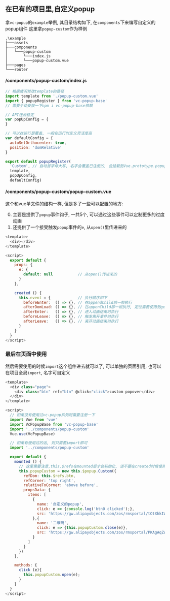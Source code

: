 
## 在已有的项目里,自定义popup

拿`vc-popup`的`example`举例, 其目录结构如下, 在`components`下来编写自定义的popup组件
这里拿`popup-custom`作为样例


```shell
.\example
├───assets
├───components
│   └───popup-custom
│       └───index.js
│       └───popup-custom.vue
├───pages
└───router
```

#### /components/popup-custom/**index.js**

```js
// 根据情况修改template的路径
import template from './popup-custom.vue'
import { popupRegister } from 'vc-popup-base'
// 需要手动安装一下npm i vc-popup-base依赖

// API还没稳定
var popUpConfig = {
}

// 可以在运行是覆盖, 一般在运行时定义灵活度高
var defaultConfig = {
  autoSetOrthocenter: true,
  position: 'domRelative'
}

export default popupRegister(
  'Custom', // 自动首字母大写, 名字会覆盖已注册的, 会挂载到Vue.prototype.popup[name]里
  template,
  popUpConfig,
  defaultConfig)
```

#### /components/popup-custom/**popup-custom.vue**

这个和vue单文件的结构一样, 但是多了一些可以配置的地方:

0. 主要是提供了`popup`事件钩子, 一共5个, 可以通过这些事件可以定制更多的过度动画
1. 还提供了一个接受触发`popup`事件的`e`, 从`open()`里传进来的

```js
<template>
  <div></div>
</template>

<script>
  export default {
    props: {
      e: {
        default: null           // 从open()传进来的
      }
    },

    created () {
      this.event = {            // 执行顺序如下
        beforeEnter:  () => {}, // 在appendChild前一帧执行
        afterDomLoad: () => {}, // 在appenChild那一帧执行, 定位需要使用到getBoundingClientRect的话就挂在这里
        afterEnter:   () => {}, // 进入动画结束时执行
        beforeLeave:  () => {}, // 触发离开事件时执行
        afterLeave:   () => {}, // 离开动画结束时执行
      }
    }
  }
</script>
```

### 最后在页面中使用

然后需要使用的时候`import`这个组件进去就可以了, 可以单独的页面引用, 也可以在项目全局`import`, 名字可自定义

```js
<template>
  <div class="page">
    <div class="btn" ref="btn" @click="click">custom popover</div>
  </div>
</template>

<script>
  // 如果没有使用过vc-popup系列则需要注册一下
  import Vue from 'vue'
  import VcPopupBase from 'vc-popup-base'
  import '../components/popup-custom'
  Vue.use(VcPopupBase)

  // 如果有使用过的话, 则只需要import即可
  import '../components/popup-custom'

  export default {
    mounted () {
      // 这里需要注意,this.$refs在mounted后才会初始化, 请不要在created时候使用
      this.popupCustom = new this.$popup.Custom({
        refDom: this.$refs.btn,
        refCorner: 'top right',
        relativeToCorner: 'above before',
        propsData: {
          items: [
            {
              name: '自定义的popup',
              click: e => {console.log('btn0 clicked');},
              src: 'https://gw.alipayobjects.com/zos/rmsportal/tOtXhkIWzwotgGSeptou.svg'
            },{
              name: '二维码',
              click: e => {this.popupCustom.close(e)},
              src: 'https://gw.alipayobjects.com/zos/rmsportal/PKAgAqZWJVNwKsAJSmXd.svg'
            }
          ]
        }
      })
    },

    methods: {
      click (e){
        this.popupCustom.open(e);
      }
    }
  }
</script>
```
